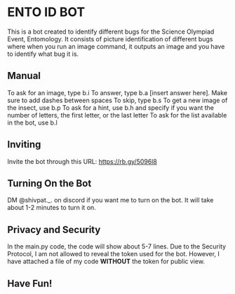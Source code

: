 # ENTO ID BOT

This is a bot created to identify different bugs for the Science Olympiad Event, Entomology.
It consists of picture identification of different bugs where when you run an image command, it outputs an image and you have to identify what bug it is.

## Manual
To ask for an image, type b.i 
To answer, type b.a [insert answer here]. Make sure to add dashes between spaces 
To skip, type b.s
To get a new image of the insect, use b.p 
To ask for a hint, use b.h and specify if you want the number of letters, the first letter, or the last letter
To ask for the list available in the bot, use b.l 

## Inviting

Invite the bot through this URL: https://rb.gy/5096l8

## Turning On the Bot

DM @shivpat._. on discord if you want me to turn on the bot. It will take about 1-2 minutes to turn it on.

## Privacy and Security

In the main.py code, the code will show about 5-7 lines. Due to the Security Protocol, I am not allowed to reveal the token used for the bot. However, I have attached a file of my code **WITHOUT** the token for public view.


## Have Fun!
